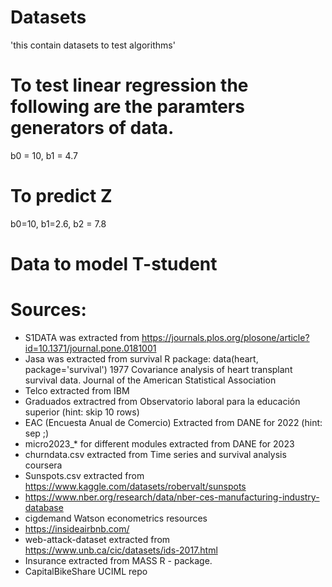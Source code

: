 # Datasets
'this contain datasets to test algorithms' 



# To test linear regression the following are the paramters generators of data.
b0 = 10, b1 = 4.7

# To predict Z

b0=10, b1=2.6, b2 = 7.8


# Data to model T-student 


# Sources:

* S1DATA was extracted from https://journals.plos.org/plosone/article?id=10.1371/journal.pone.0181001
* Jasa was extracted from survival R package: data(heart, package='survival') 1977 Covariance analysis of heart transplant survival data. Journal of the
American Statistical Association
* Telco extracted from IBM
* Graduados extractred from Observatorio laboral para la educación superior (hint: skip 10 rows)
* EAC (Encuesta Anual de Comercio) Extracted from DANE for 2022 (hint: sep ;)
* micro2023_* for different modules extracted from DANE for 2023
* churndata.csv extracted from Time series and survival analysis coursera
* Sunspots.csv extracted from https://www.kaggle.com/datasets/robervalt/sunspots
* https://www.nber.org/research/data/nber-ces-manufacturing-industry-database
* cigdemand Watson econometrics resources
* https://insideairbnb.com/
* web-attack-dataset extracted from https://www.unb.ca/cic/datasets/ids-2017.html
* Insurance extracted from MASS R - package.
* CapitalBikeShare UCIML repo
